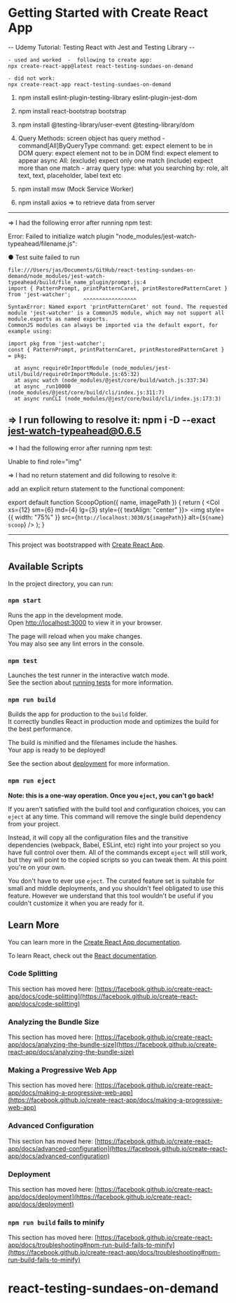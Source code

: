 # Getting Started with Create React App

-- Udemy Tutorial: Testing React with Jest and Testing Library --

    - used and worked  -  following to create app: 
    npx create-react-app@latest react-testing-sundaes-on-demand

    - did not work:
    npx create-react-app react-testing-sundaes-on-demand

1.  npm install eslint-plugin-testing-library eslint-plugin-jest-dom

2. npm install react-bootstrap bootstrap

3. npm install @testing-library/user-event @testing-library/dom

4. Query Methods: screen object has query method
          - command[All]ByQueryType
          command: get: expect element to be in DOM
                   query: expect element not to be in DOM
                   find: expect element to appear async
          All: (exclude) expect only one match
               (include) expect more than one match - array
          query type: what you searching by: 
                      role, alt text, text, placeholder, label text etc

5. npm install msw        (Mock Service Worker)

6. npm install axios   => to retrieve data from server  
---------------------------------------------------------------------
=> I had the following error after running npm test:

Error: Failed to initialize watch plugin "node_modules/jest-watch-typeahead/filename.js":

  ● Test suite failed to run

    file:///Users/jas/Documents/GitHub/react-testing-sundaes-on-demand/node_modules/jest-watch-typeahead/build/file_name_plugin/prompt.js:4
    import { PatternPrompt, printPatternCaret, printRestoredPatternCaret } from 'jest-watcher';
                            ^^^^^^^^^^^^^^^^^
    SyntaxError: Named export 'printPatternCaret' not found. The requested module 'jest-watcher' is a CommonJS module, which may not support all module.exports as named exports.
    CommonJS modules can always be imported via the default export, for example using:

    import pkg from 'jest-watcher';
    const { PatternPrompt, printPatternCaret, printRestoredPatternCaret } = pkg;

      at async requireOrImportModule (node_modules/jest-util/build/requireOrImportModule.js:65:32)
      at async watch (node_modules/@jest/core/build/watch.js:337:34)
      at async _run10000 (node_modules/@jest/core/build/cli/index.js:311:7)
      at async runCLI (node_modules/@jest/core/build/cli/index.js:173:3)



=> I run following to resolve it:
npm i -D --exact jest-watch-typeahead@0.6.5
---------------------------------------------------------------------
=> I had the following error after running npm test:

Unable to find role="img"

=> I had no return statement and did following to resolve it:

add an explicit return statement to the functional component: 

export default function ScoopOption({ name, imagePath }) {
  return (
    <Col xs={12} sm={6} md={4} lg={3} style={{ textAlign: "center" }}>
      <img
        style={{ width: "75%" }}
        src={`http://localhost:3030/${imagePath}`}
        alt={`${name} scoop`}
      />
    </Col>
  );
}


--------------------------------------------------------------------
This project was bootstrapped with [Create React App](https://github.com/facebook/create-react-app).

## Available Scripts

In the project directory, you can run:

### `npm start`

Runs the app in the development mode.\
Open [http://localhost:3000](http://localhost:3000) to view it in your browser.

The page will reload when you make changes.\
You may also see any lint errors in the console.

### `npm test`

Launches the test runner in the interactive watch mode.\
See the section about [running tests](https://facebook.github.io/create-react-app/docs/running-tests) for more information.

### `npm run build`

Builds the app for production to the `build` folder.\
It correctly bundles React in production mode and optimizes the build for the best performance.

The build is minified and the filenames include the hashes.\
Your app is ready to be deployed!

See the section about [deployment](https://facebook.github.io/create-react-app/docs/deployment) for more information.

### `npm run eject`

**Note: this is a one-way operation. Once you `eject`, you can't go back!**

If you aren't satisfied with the build tool and configuration choices, you can `eject` at any time. This command will remove the single build dependency from your project.

Instead, it will copy all the configuration files and the transitive dependencies (webpack, Babel, ESLint, etc) right into your project so you have full control over them. All of the commands except `eject` will still work, but they will point to the copied scripts so you can tweak them. At this point you're on your own.

You don't have to ever use `eject`. The curated feature set is suitable for small and middle deployments, and you shouldn't feel obligated to use this feature. However we understand that this tool wouldn't be useful if you couldn't customize it when you are ready for it.

## Learn More

You can learn more in the [Create React App documentation](https://facebook.github.io/create-react-app/docs/getting-started).

To learn React, check out the [React documentation](https://reactjs.org/).

### Code Splitting

This section has moved here: [https://facebook.github.io/create-react-app/docs/code-splitting](https://facebook.github.io/create-react-app/docs/code-splitting)

### Analyzing the Bundle Size

This section has moved here: [https://facebook.github.io/create-react-app/docs/analyzing-the-bundle-size](https://facebook.github.io/create-react-app/docs/analyzing-the-bundle-size)

### Making a Progressive Web App

This section has moved here: [https://facebook.github.io/create-react-app/docs/making-a-progressive-web-app](https://facebook.github.io/create-react-app/docs/making-a-progressive-web-app)

### Advanced Configuration

This section has moved here: [https://facebook.github.io/create-react-app/docs/advanced-configuration](https://facebook.github.io/create-react-app/docs/advanced-configuration)

### Deployment

This section has moved here: [https://facebook.github.io/create-react-app/docs/deployment](https://facebook.github.io/create-react-app/docs/deployment)

### `npm run build` fails to minify

This section has moved here: [https://facebook.github.io/create-react-app/docs/troubleshooting#npm-run-build-fails-to-minify](https://facebook.github.io/create-react-app/docs/troubleshooting#npm-run-build-fails-to-minify)
# react-testing-sundaes-on-demand
